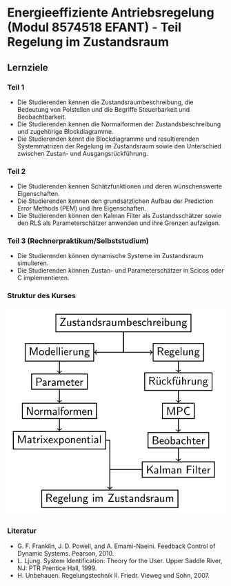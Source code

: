 # Energieeffiziente Antriebsregelung (Modul 8574518 EFANT) - Teil Regelung im Zustandsraum

## Lernziele

### Teil 1

- Die Studierenden kennen die Zustandsraumbeschreibung, die Bedeutung von Polstellen und die Begriffe Steuerbarkeit und Beobachtbarkeit.
- Die Studierenden kennen die Normalformen der Zustandsbeschreibung und zugehörige Blockdiagramme.
- Die Studierenden kennt die Blockdiagramme und resultierenden Systemmatrizen der Regelung im Zustandsraum sowie den Unterschied zwischen Zustan- und Ausgangsrückführung.

### Teil 2

- Die Studierenden kennen Schätzfunktionen und deren wünschenswerte Eigenschaften.
- Die Studierenden kennen den grundsätzlichen Aufbau der Prediction Error Methods (PEM) und ihre Eigenschaften.
- Die Studierenden können den Kalman Filter als Zustandsschätzer sowie den RLS als Parameterschätzer anwenden und ihre Grenzen aufzeigen.

### Teil 3 (Rechnerpraktikum/Selbststudium)

- Die Studierenden können dynamische Systeme im Zustandsraum simulieren.
- Die Studierenden können Zustan- und Parameterschätzer in Scicos oder C implementieren.

### Struktur des Kurses

![Strukturbild des Kurses](Structure.png)

### Literatur

- G. F. Franklin, J. D. Powell, and A. Emami-Naeini. Feedback Control of Dynamic Systems. Pearson, 2010.
- L. Ljung. System Identification: Theory for the User. Upper Saddle River, NJ: PTR Prentice Hall, 1999.
- H. Unbehauen. Regelungstechnik II. Friedr. Vieweg und Sohn, 2007.